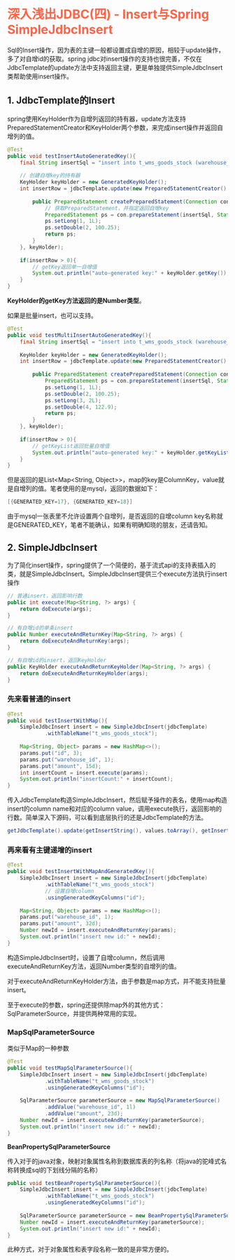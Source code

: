 # <font color='#FF6347'>深入浅出JDBC(四) - Insert与Spring SimpleJdbcInsert</font>

Sql的Insert操作，因为表的主键一般都设置成自增的原因，相较于update操作，多了对自增id的获取。spring jdbc对insert操作的支持也很完善，不仅在JdbcTemplate的update方法中支持返回主键，更是单独提供SimpleJdbcInsert类帮助使用insert操作。

## 1. JdbcTemplate的Insert

spring使用KeyHolder作为自增列返回的持有器，update方法支持PreparedStatementCreator和KeyHolder两个参数，来完成insert操作并返回自增列的值。

```java
@Test
public void testInsertAutoGeneratedKey(){
	final String insertSql = "insert into t_wms_goods_stock (warehouse_id, amount) values(?,?)";
	
	// 创建自增key的持有器
	KeyHolder keyHolder = new GeneratedKeyHolder();
	int insertRow = jdbcTemplate.update(new PreparedStatementCreator() {
		
		public PreparedStatement createPreparedStatement(Connection con) throws SQLException {
			// 获取PreparedStatement，并指定返回自增key
			PreparedStatement ps = con.prepareStatement(insertSql, Statement.RETURN_GENERATED_KEYS);
			ps.setLong(1, 1L);
			ps.setDouble(2, 100.25);
			return ps;
		}
	}, keyHolder);
	
	if(insertRow > 0){
		// getKey返回单一自增值
		System.out.println("auto-generated key:" + keyHolder.getKey());
	}
}
```

**KeyHolder的getKey方法返回的是Number类型**。

如果是批量insert，也可以支持。

```java
@Test
public void testMultiInsertAutoGeneratedKey(){
	final String insertSql = "insert into t_wms_goods_stock (warehouse_id, amount) values(?,?),(?,?)";
	
	KeyHolder keyHolder = new GeneratedKeyHolder();
	int insertRow = jdbcTemplate.update(new PreparedStatementCreator() {
		
		public PreparedStatement createPreparedStatement(Connection con) throws SQLException {
			PreparedStatement ps = con.prepareStatement(insertSql, Statement.RETURN_GENERATED_KEYS);
			ps.setLong(1, 1L);
			ps.setDouble(2, 100.25);
			ps.setLong(3, 2L);
			ps.setDouble(4, 122.9);
			return ps;
		}
	}, keyHolder);
	
	if(insertRow > 0){
		// getKeyList返回批量自增值
		System.out.println("auto-generated key:" + keyHolder.getKeyList());
	}
}
```

但是返回的是List<Map<String, Object>>，map的key是ColumnKey，value就是自增列的值。笔者使用的是mysql，返回的数据如下：

```java
[{GENERATED_KEY=17}, {GENERATED_KEY=18}]
```

由于mysql一张表里不允许设置两个自增列，是否返回的自增column key名称就是GENERATED_KEY，笔者不能确认，如果有明确知晓的朋友，还请告知。

## 2. SimpleJdbcInsert

为了简化insert操作，spring提供了一个简便的，基于流式api的支持表插入的类，就是SimpleJdbcInsert。SimpleJdbcInsert提供三个execute方法执行insert操作

```java
// 普通insert，返回影响行数
public int execute(Map<String, ?> args) {
	return doExecute(args);
}

// 有自增id的单条insert
public Number executeAndReturnKey(Map<String, ?> args) {
	return doExecuteAndReturnKey(args);
}

// 有自增id的insert，返回KeyHolder
public KeyHolder executeAndReturnKeyHolder(Map<String, ?> args) {
	return doExecuteAndReturnKeyHolder(args);
}
```

### 先来看普通的insert

```java
@Test
public void testInsertWithMap(){
	SimpleJdbcInsert insert = new SimpleJdbcInsert(jdbcTemplate)
			.withTableName("t_wms_goods_stock");
	
	Map<String, Object> params = new HashMap<>();
	params.put("id", 3);
	params.put("warehouse_id", 1);
	params.put("amount", 15d);
	int insertCount = insert.execute(params);
	System.out.println("insertCount:" + insertCount);
}
```

传入JdbcTemplate构造SimpleJdbcInsert，然后赋予操作的表名，使用map构造insert的column name和对应的column value，调用execute执行，返回影响的行数。简单深入下源码，可以看到底层执行的还是JdbcTemplate的方法。

```java
getJdbcTemplate().update(getInsertString(), values.toArray(), getInsertTypes());
```

### 再来看有主键递增的insert

```java
@Test
public void testInsertWithMapAndGeneratedKey(){
	SimpleJdbcInsert insert = new SimpleJdbcInsert(jdbcTemplate)
			.withTableName("t_wms_goods_stock")
			// 设置自增column
			.usingGeneratedKeyColumns("id");
	
	Map<String, Object> params = new HashMap<>();
	params.put("warehouse_id", 1);
	params.put("amount", 32d);
	Number newId = insert.executeAndReturnKey(params);
	System.out.println("insert new id:" + newId);
}
```

构造SimpleJdbcInsert时，设置了自增column，然后调用executeAndReturnKey方法，返回Number类型的自增列的值。

对于executeAndReturnKeyHolder方法，由于参数是map方式，并不能支持批量insert。

至于execute的参数，spring还提供除map外的其他方式：SqlParameterSource，并提供两种常用的实现。

### **MapSqlParameterSource**

类似于Map的一种参数

```java
@Test
public void testMapSqlParameterSource(){
	SimpleJdbcInsert insert = new SimpleJdbcInsert(jdbcTemplate)
			.withTableName("t_wms_goods_stock")
			.usingGeneratedKeyColumns("id");
	
	SqlParameterSource parameterSource = new MapSqlParameterSource()
			.addValue("warehouse_id", 1l)
			.addValue("amount", 23d);
	Number newId = insert.executeAndReturnKey(parameterSource);
	System.out.println("insert new id:" + newId);
}
```

**BeanPropertySqlParameterSource**

传入对于的java对象，映射对象属性名称到数据库表的列名称（将java的驼峰式名称转换成sql的下划线分隔的名称）

```java
public void testBeanPropertySqlParameterSource(){
	SimpleJdbcInsert insert = new SimpleJdbcInsert(jdbcTemplate)
			.withTableName("t_wms_goods_stock")
			.usingGeneratedKeyColumns("id");
	
	SqlParameterSource parameterSource = new BeanPropertySqlParameterSource(new GoodsStock(1l, 23d));
	Number newId = insert.executeAndReturnKey(parameterSource);
	System.out.println("insert new id:" + newId);
}
```

此种方式，对于对象属性和表字段名称一致的是非常方便的。